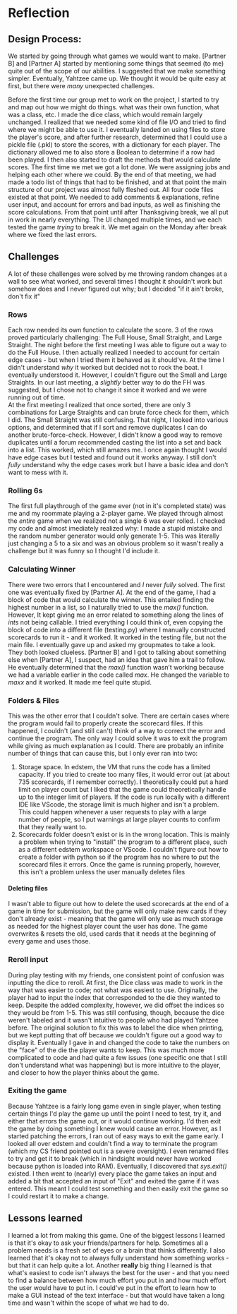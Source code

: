 # Reflection
## Design Process:
We started by going through what games we would want to make. [Partner B] and [Partner A] started by mentioning some things that seemed (to me) quite out of the scope of our abilities. I suggested that we make something simpler. Eventually, Yahtzee came up. We thought it would be quite easy at first, but there were *many* unexpected challenges.

Before the first time our group met to work on the project, I started to try and map out how we might do things. what was their own function, what was a class, etc. I made the dice class, which would remain largely unchanged. I realized that we needed some kind of file I/O and tried to find where we might be able to use it. I eventually landed on using files to store the player's score, and after further research, determined that I could use a pickle file (.pkl) to store the scores, with a dictionary for each player. The dictionary allowed me to also store a Boolean to determine if a row had been played. I then also started to draft the methods that would calculate scores. The first time we met we got a lot done. We were assigning jobs and helping each other where we could. By the end of that meeting, we had made a todo list of things that had to be finished, and at that point the main structure of our project was almost fully fleshed out. All four code files existed at that point. We needed to add comments & explanations, refine user input, and account for errors and bad inputs, as well as finishing the score calculations. From that point until after Thanksgiving break, we all put in work in nearly everything. The UI changed multiple times, and we each tested the game *trying* to break it. We met again on the Monday after break where we fixed the last errors.

## Challenges
A lot of these challenges were solved by me throwing random changes at a wall to see what worked, and several times I thought it shouldn't work but somehow does and I never figured out why; but I decided "if it ain't broke, don't fix it"
### Rows
Each row needed its own function to calculate the score. 3 of the rows proved particularly challenging: The Full House, Small Straight, and Large Straight. The night before the first meeting I was able to figure out a way to do the Full House. I then actually realized I needed to account for certain edge cases - but when I tried them it behaved as it should've. At the time I didn't understand *why* it worked but decided not to rock the boat. I eventually understood it. However, I couldn't figure out the Small and Large Straights. In our last meeting, a *slightly* better way to do the FH was suggested, but I chose not to change it since it worked and we were running out of time.   
At the first meeting I realized that once sorted, there are only 3 combinations for Large Straights and can brute force check for them, which I did. The Small Straight was still confusing. That night, I looked into various options, and determined that if I sort and remove duplicates I can do another brute-force-check. However, I didn't know a good way to remove duplicates until a forum recommended casting the list into a set and back into a list. This worked, which still amazes me. I once again thought I would have edge cases but I tested and found out it works anyway. I still don't *fully* understand why the edge cases work but I have a basic idea and don't want to mess with it.
### Rolling 6s
The first full playthrough of the game ever (not in it's completed state) was me and my roommate playing a 2-player game. We played through almost the *entire* game when we realized not a single 6 was ever rolled. I checked my code and almost imediately realized why: I made a stupid mistake and the random number generator would only generate 1-5. This was literally just changing a 5 to a six and was an obvious problem so it wasn't really a challenge but it was funny so I thought I'd include it.
### Calculating Winner
There were two errors that I encountered and *I* never *fully* solved. The first one was eventually fixed by [Partner A]. At the end of the game, I had a block of code that would calculate the winner. This entailed finding the highest number in a list, so I naturally tried to use the *max()* function. However, It kept giving me an error related to something along the lines of *int*s not being callable. I tried everything I could think of, even copying the block of code into a different file (testing.py) where I manually constructed scorecards to run it - and it worked. It worked in the testing file, but not the main file. I eventually gave up and asked my groupmates to take a look. They both looked clueless. [Partner B] and I got to talking about something else when [Partner A], I suspect, had an idea that gave him a trail to follow. He eventually determined that the *max()* function wasn’t working because we had a variable earlier in the code called *max*. He changed the variable to *maxx* and it worked. It made me feel quite stupid.
### Folders & Files
This was the other error that I couldn't solve. There are certain cases where the program would fail to properly create the scorecard files. If this happened, I couldn't (and still can't) think of a way to correct the error and continue the program. The only way I could solve it was to exit the program while giving as much explanation as I could. There are probably an infinite number of things that can cause this, but I only ever ran into two:
1. Storage space. In edstem, the VM that runs the code has a limited capacity. If you tried to create too many files, it would error out (at about 735 scorecards, if I remember correctly). I theoretically could put a hard limit on player count but I liked that the game could theoretically handle up to the integer limit of players. If the code is run locally with a different IDE like VScode, the storage limit is much higher and isn't a problem. This could happen whenever a user requests to play with a large number of people, so I put warnings at large player counts to confirm that they really want to.  
2. Scorecards folder doesn't exist or is in the wrong location. This is mainly a problem when trying to "install" the program to a different place, such as a different edstem workspace or VScode. I couldn't figure out how to create a folder with python so if the program has no where to put the scorecard files it errors. Once the game is running properly, however, this isn't a problem unless the user manually deletes files
#### Deleting files
I wasn't able to figure out how to delete the used scorecards at the end of a game in time for submission, but the game will only make new cards if they don't already exist - meaning that the game will only use as much storage as needed for the highest player count the user has done. The game overwrites & resets the old, used cards that it needs at the beginning of every game and uses those.
### Reroll input
During play testing with my friends, one consistent point of confusion was inputting the dice to reroll. At first, the Dice class was made to work in the way that was easier to code; not what was easiest to use. Originally, the player had to input the index that corresponded to the die they wanted to keep. Despite the added complexity, however, we did offset the indices so they would be from 1-5. This was still confusing, though, because the dice weren't labeled and it wasn't intuitive to people who had played Yahtzee before. The original solution to fix this was to label the dice when printing, but we kept putting that off because we couldn't figure out a good way to display it. Eventually I gave in and changed the code to take the numbers on the "face" of the die the player wants to keep. This was much more complicated to code and had quite a few issues (one specific one that I still don't understand what was happening) but is more intuitive to the player, and closer to how the player thinks about the game.
### Exiting the game
Because Yahtzee is a fairly long game even in single player, when testing certain things I'd play the game up until the point I need to test, try it, and either that errors the game out, or it would continue working. I'd then exit the game by doing something I knew would cause an error. However, as I started patching the errors, I ran out of easy ways to exit the game early. I looked all over edstem and couldn't find a way to terminate the program (which my CS friend pointed out is a severe oversight). I even renamed files to try and get it to break (which in hindsight would never have worked because python is loaded into RAM). Eventually, I discovered that *sys.exit()* existed. I then went to (nearly) every place the game takes an input and added a bit that accepted an input of "Exit" and exited the game if it was entered. This meant I could test something and then easily exit the game so I could restart it to make a change.

## Lessons learned
I learned a lot from making this game. One of the biggest lessons I learned is that it's okay to ask your friends/partners for help. Sometimes all a problem needs is a fresh set of eyes or a brain that thinks differently. I also learned that it's okay not to always fully understand how something works - but that it can help quite a lot. Another **really** big thing I learned is that what's easiest to code isn't always the best for the user - and that you need to find a balance between how much effort you put in and how much effort the user would have to put in. I could've put in the effort to learn how to make a GUI instead of the text interface - but that would have taken a long time and wasn't within the scope of what we had to do.
